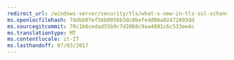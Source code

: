 ```yaml
---
redirect_url: /windows-server/security/tls/what-s-new-in-tls-ssl-schannel-ssp-overview.md
ms.openlocfilehash: 7ddbb07ef56b0056b3dc8befedd06a02472893dd
ms.sourcegitcommit: 70c1b6cedad55b9c7d2068c9aa4891c6c533ee4c
ms.translationtype: MT
ms.contentlocale: it-IT
ms.lasthandoff: 07/03/2017
---
```

